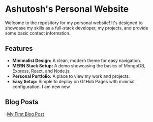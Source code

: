 # Ashutosh's Personal Website

Welcome to the repository for my personal website! It's designed to showcase my skills as a full-stack developer, my projects, and provide some basic contact information.

## Features

- **Minimalist Design:** A clean, modern theme for easy navigation.
- **MERN Stack Setup:** A demo showcasing the basics of MongoDB, Express, React, and Node.js.
- **Personal Portfolio:** A place to view my work and projects.
- **Easy Setup:** Simple to deploy on GitHub Pages with minimal configuration.
I am new new


## Blog Posts
-[My First Blog Post](./_posts/2024-11-20-my-first-blog.md)

